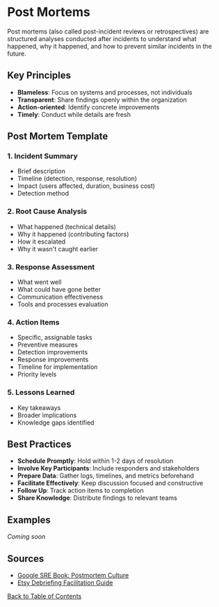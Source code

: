 # Post Mortems

Post mortems (also called post-incident reviews or retrospectives) are structured analyses conducted after incidents to understand what happened, why it happened, and how to prevent similar incidents in the future.

## Key Principles

- **Blameless**: Focus on systems and processes, not individuals
- **Transparent**: Share findings openly within the organization
- **Action-oriented**: Identify concrete improvements
- **Timely**: Conduct while details are fresh

## Post Mortem Template

### 1. Incident Summary
- Brief description
- Timeline (detection, response, resolution)
- Impact (users affected, duration, business cost)
- Detection method

### 2. Root Cause Analysis
- What happened (technical details)
- Why it happened (contributing factors)
- How it escalated
- Why it wasn't caught earlier

### 3. Response Assessment
- What went well
- What could have gone better
- Communication effectiveness
- Tools and processes evaluation

### 4. Action Items
- Specific, assignable tasks
- Preventive measures
- Detection improvements
- Response improvements
- Timeline for implementation
- Priority levels

### 5. Lessons Learned
- Key takeaways
- Broader implications
- Knowledge gaps identified

## Best Practices

- **Schedule Promptly**: Hold within 1-2 days of resolution
- **Involve Key Participants**: Include responders and stakeholders
- **Prepare Data**: Gather logs, timelines, and metrics beforehand
- **Facilitate Effectively**: Keep discussion focused and constructive
- **Follow Up**: Track action items to completion
- **Share Knowledge**: Distribute findings to relevant teams

## Examples

*Coming soon*

## Sources

- [Google SRE Book: Postmortem Culture](https://sre.google/sre-book/postmortem-culture/)
- [Etsy Debriefing Facilitation Guide](https://github.com/etsy/DebriefingFacilitationGuide)

[Back to Table of Contents](/README.md)